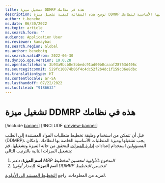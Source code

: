 ```yaml
---
title: تشغيل ميزة DDMRP هذه في نظامك
description: توضح هذه المقالة كيفية تشغيل ميزة DDMRP ومتطلباتها الأساسية لنظامك.
author: t-benebo
ms.date: 06/30/2022
ms.topic: article
ms.search.form: ''
audience: Application User
ms.reviewer: kamaybac
ms.search.region: Global
ms.author: benebotg
ms.search.validFrom: 2022-06-30
ms.dyn365.ops.version: 10.0.28
ms.openlocfilehash: 3b93a9bcb0e5bbedc91ad00b0caaaf28753d406c
ms.sourcegitcommit: 529fc10074b06f4c4dc52f2b4dc1f159c36e8dbc
ms.translationtype: HT
ms.contentlocale: ar-SA
ms.lasthandoff: 07/22/2022
ms.locfileid: "9186632"
---
```

# <a name="turn-on-the-ddmrp-feature-for-your-system"></a>تشغيل ميزة DDMRP هذه في نظامك

[!include [banner](../../includes/banner.md)]
[!INCLUDE [preview-banner](../../includes/preview-banner.md)]

قبل أن تتمكن من استخدام وظيفة تخطيط متطلبات المواد المستندة إلى الطلب (DDMRP)، يجب تشغيلها وميزة المتطلبات الأساسية الخاصة بها لنظامك. بإمكان المسؤولين استخدام إعدادات [إدارة الميزات](../../../fin-ops-core/fin-ops/get-started/feature-management/feature-management-overview.md) للتحقق من حالة الميزة وتشغيلها. قم بتشغيل الميزات التالية بالترتيب التالي:

1. **اسم الميزة:** *دعم MRP المدفوع بالأولوية لتحسين التخطيط*
1. **اسم الميزة:** *(إصدار أولي) DDMRP لتحسين التخطيط‬*

لمزيد من المعلومات، راجع [التخطيط المستند إلى الأولوية](priority-based-planning.md).
